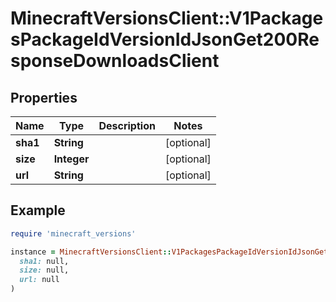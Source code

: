 # MinecraftVersionsClient::V1PackagesPackageIdVersionIdJsonGet200ResponseDownloadsClient

## Properties

| Name | Type | Description | Notes |
| ---- | ---- | ----------- | ----- |
| **sha1** | **String** |  | [optional] |
| **size** | **Integer** |  | [optional] |
| **url** | **String** |  | [optional] |

## Example

```ruby
require 'minecraft_versions'

instance = MinecraftVersionsClient::V1PackagesPackageIdVersionIdJsonGet200ResponseDownloadsClient.new(
  sha1: null,
  size: null,
  url: null
)
```

